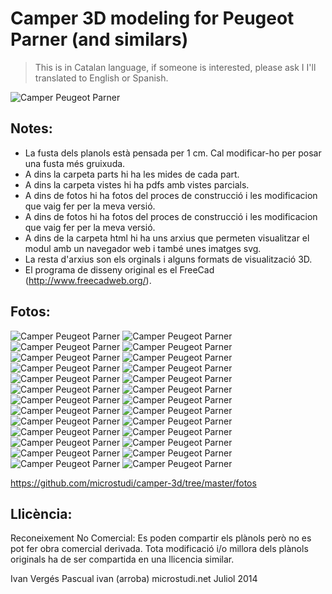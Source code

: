 Camper 3D modeling for Peugeot Parner (and similars)
====================================================


> This is in Catalan language, if someone is interested, please ask I I'll translated to English or Spanish.

![Camper Peugeot Parner](https://raw.githubusercontent.com/microstudi/camper-3d/master/fotos/20.jpg)

Notes:
-----

* La fusta dels planols està pensada per 1 cm. Cal modificar-ho per posar una fusta més gruixuda.
* A dins la carpeta parts hi ha les mides de cada part.
* A dins la carpeta vistes hi ha pdfs amb vistes parcials.
* A dins de fotos hi ha fotos del proces de construcció i les modificacion que vaig fer per la meva versió.
* A dins de fotos hi ha fotos del proces de construcció i les modificacion que vaig fer per la meva versió.
* A dins de la carpeta html hi ha uns arxius que permeten visualitzar el modul amb un navegador web i també unes imatges svg.
* La resta d'arxius son els orginals i alguns formats de visualització 3D.
* El programa de disseny original es el FreeCad (http://www.freecadweb.org/).


## Fotos:

![Camper Peugeot Parner](https://raw.githubusercontent.com/microstudi/camper-3d/master/fotos/1.jpg)
![Camper Peugeot Parner](https://raw.githubusercontent.com/microstudi/camper-3d/master/fotos/2.jpg)
![Camper Peugeot Parner](https://raw.githubusercontent.com/microstudi/camper-3d/master/fotos/3.jpg)
![Camper Peugeot Parner](https://raw.githubusercontent.com/microstudi/camper-3d/master/fotos/4.jpg)
![Camper Peugeot Parner](https://raw.githubusercontent.com/microstudi/camper-3d/master/fotos/5.jpg)
![Camper Peugeot Parner](https://raw.githubusercontent.com/microstudi/camper-3d/master/fotos/6.jpg)
![Camper Peugeot Parner](https://raw.githubusercontent.com/microstudi/camper-3d/master/fotos/7.jpg)
![Camper Peugeot Parner](https://raw.githubusercontent.com/microstudi/camper-3d/master/fotos/8.jpg)
![Camper Peugeot Parner](https://raw.githubusercontent.com/microstudi/camper-3d/master/fotos/9.jpg)
![Camper Peugeot Parner](https://raw.githubusercontent.com/microstudi/camper-3d/master/fotos/10.jpg)
![Camper Peugeot Parner](https://raw.githubusercontent.com/microstudi/camper-3d/master/fotos/11.jpg)
![Camper Peugeot Parner](https://raw.githubusercontent.com/microstudi/camper-3d/master/fotos/12.jpg)
![Camper Peugeot Parner](https://raw.githubusercontent.com/microstudi/camper-3d/master/fotos/13.jpg)
![Camper Peugeot Parner](https://raw.githubusercontent.com/microstudi/camper-3d/master/fotos/14.jpg)
![Camper Peugeot Parner](https://raw.githubusercontent.com/microstudi/camper-3d/master/fotos/15.jpg)
![Camper Peugeot Parner](https://raw.githubusercontent.com/microstudi/camper-3d/master/fotos/16.jpg)
![Camper Peugeot Parner](https://raw.githubusercontent.com/microstudi/camper-3d/master/fotos/17.jpg)
![Camper Peugeot Parner](https://raw.githubusercontent.com/microstudi/camper-3d/master/fotos/18.jpg)
![Camper Peugeot Parner](https://raw.githubusercontent.com/microstudi/camper-3d/master/fotos/19.jpg)
![Camper Peugeot Parner](https://raw.githubusercontent.com/microstudi/camper-3d/master/fotos/20.jpg)
![Camper Peugeot Parner](https://raw.githubusercontent.com/microstudi/camper-3d/master/fotos/21.jpg)
![Camper Peugeot Parner](https://raw.githubusercontent.com/microstudi/camper-3d/master/fotos/22.jpg)
![Camper Peugeot Parner](https://raw.githubusercontent.com/microstudi/camper-3d/master/fotos/23.jpg)
![Camper Peugeot Parner](https://raw.githubusercontent.com/microstudi/camper-3d/master/fotos/24.jpg)
![Camper Peugeot Parner](https://raw.githubusercontent.com/microstudi/camper-3d/master/fotos/25.jpg)
![Camper Peugeot Parner](https://raw.githubusercontent.com/microstudi/camper-3d/master/fotos/26.jpg)

https://github.com/microstudi/camper-3d/tree/master/fotos

## Llicència:

Reconeixement No Comercial: Es poden compartir els plànols però no es pot fer obra comercial derivada. Tota modificació i/o millora dels plànols originals ha de ser compartida en una llicencia similar.

Ivan Vergés Pascual
ivan (arroba) microstudi.net
Juliol 2014